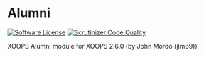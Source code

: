 # Alumni
[![Software License](https://img.shields.io/badge/license-GPL-brightgreen.svg?style=flat)](docs/license.txt) 
[![Scrutinizer Code Quality](https://scrutinizer-ci.com/g/mambax7/alumni-26x/badges/quality-score.png?b=master)](https://scrutinizer-ci.com/g/mambax7/alumni-26x/?branch=master)

XOOPS Alumni module for XOOPS 2.6.0 (by John Mordo (jlm69))

